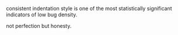 consistent indentation style is one of the most statistically significant indicators of low bug density.

not perfection but honesty.

